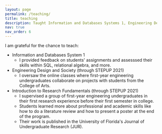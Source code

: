 ```yaml
---
layout: page
permalink: /teaching/
title: teaching
description: Taught Information and Databases Systems 1, Engineering Design and Society, Research Fundamentals
nav: true
nav_order: 6
---
```

I am grateful for the chance to teach:

- Information and Databases System 1
    - I provided feedback on students' assignments and assesssed their skills within SQL, relational algebra, and more.
- Engineering Design and Society (through STEPUP 2021)
    - I oversaw the online classes where first-year engineering undergraduates collaborate on projects with students from the College of Arts.
- Introduction to Research Fundamentals (through STEPUP 2021)
    - I supervised a group of first-year engineering undergraduates in their first research experience before their first semester in college.
    - Students learned more about professional and academic skills like how to do a literature review and how to present a poster at the end of the program.
    - Their work is published in the University of Florida's Journal of Undergraduate Research (JUR).
